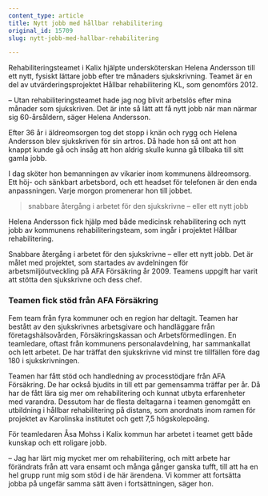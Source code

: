 ```yaml
---
content_type: article
title: Nytt jobb med hållbar rehabilitering
original_id: 15709
slug: nytt-jobb-med-hallbar-rehabilitering

---
```


Rehabiliteringsteamet i Kalix hjälpte undersköterskan Helena Andersson till ett nytt, fysiskt lättare jobb efter tre månaders sjukskrivning. Teamet är en del av utvärderingsprojektet Hållbar rehabilitering KL, som genomförs 2012.

– Utan rehabiliteringsteamet hade jag nog blivit arbetslös efter mina månader som sjukskriven. Det är inte så lätt att få nytt jobb när man närmar sig 60-årsåldern, säger Helena Andersson.

Efter 36 år i äldreomsorgen tog det stopp i knän och rygg och Helena Andersson blev sjukskriven för sin artros. Då hade hon så ont att hon knappt kunde gå och insåg att hon aldrig skulle kunna gå tillbaka till sitt gamla jobb.

I dag sköter hon bemanningen av vikarier inom kommunens äldreomsorg. Ett höj- och sänkbart arbetsbord, och ett headset för telefonen är den enda anpassningen. Varje morgon promenerar hon till jobbet.

> snabbare återgång i arbetet för den sjukskrivne – eller ett nytt jobb

Helena Andersson fick hjälp med både medicinsk rehabilitering och nytt jobb av kommunens rehabiliteringsteam, som ingår i projektet Hållbar rehabilitering.

Snabbare återgång i arbetet för den sjukskrivne – eller ett nytt jobb. Det är målet med projektet, som startades av avdelningen för arbetsmiljöutveckling på AFA Försäkring år 2009. Teamens uppgift har varit att stötta den sjukskrivne och dess chef.

### Teamen fick stöd från AFA Försäkring

Fem team från fyra kommuner och en region har deltagit. Teamen har bestått av den sjukskrivnes arbetsgivare och handläggare från företagshälsovården, Försäkringskassan och Arbetsförmedlingen. En teamledare, oftast från kommunens personalavdelning, har sammankallat och lett arbetet. De har träffat den sjukskrivne vid minst tre tillfällen före dag 180 i sjukskrivningen.

Teamen har fått stöd och handledning av processtödjare från AFA Försäkring. De har också bjudits in till ett par gemensamma träffar per år. Då har de fått lära sig mer om rehabilitering och kunnat utbyta erfarenheter med varandra. Dessutom har de flesta deltagarna i teamen genomgått en utbildning i hållbar rehabilitering på distans, som anordnats inom ramen för projektet av Karolinska institutet och gett 7,5 högskolepoäng.

För teamledaren Åsa Mohss i Kalix kommun har arbetet i teamet gett både kunskap och ett roligare jobb.

– Jag har lärt mig mycket mer om rehabilitering, och mitt arbete har förändrats från att vara ensamt och många gånger ganska tufft, till att ha en hel grupp runt mig som stöd i de här ärendena. Vi kommer att fortsätta jobba på ungefär samma sätt även i fortsättningen, säger hon.

